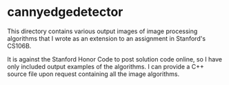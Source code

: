 # cannyedgedetector

This directory contains various output images of image processing algorithms that I wrote as an extension to an assignment in Stanford's CS106B.

It is against the Stanford Honor Code to post solution code online, so I have only included output examples of the algorithms. I can provide a C++ source file upon request containing all the image algorithms. 
